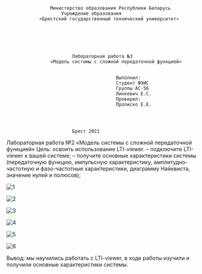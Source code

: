 					Министерство образования Республики Беларусь
						Учреждение образования
				«Брестский государственный технический университет»






							Лабораторная работа №3
					«Модель системы с сложной передаточной функцией»


											Выполнил:
											Студент ФЭИС
											Группы АС-56
											Линкевич Е.С.
											Проверил:
											Пролиско Е.Е.




							Брест 2021
Лабораторная работа №2
«Модель системы с сложной передаточной функцией»
Цель: освоить использование LTI-viewer.
– подключите LTI-viewer к вашей системе;
– получите основные характеристики системы (передаточную функцию, импульсную характеристику, амплитудно-частотную и фазо-частотные характеристики, диаграмму Найквиста, значение нулей и полюсов);

![1](https://user-images.githubusercontent.com/80480988/143672911-44a704af-977e-45b4-b2db-9a73a57352df.png)

![2](https://user-images.githubusercontent.com/80480988/143672915-65c932e8-aff2-4ee8-bc07-519c673a6b21.png)

![3](https://user-images.githubusercontent.com/80480988/143672919-16a52aee-fe45-4268-9124-a926aa0c0e26.png)

![4](https://user-images.githubusercontent.com/80480988/143672930-8df02357-7529-492a-80e6-34c51dc93e31.png)

![5](https://user-images.githubusercontent.com/80480988/143672933-fde477bb-6d80-4f44-99f3-c77ea281adca.png)

![6](https://user-images.githubusercontent.com/80480988/143672937-252a5aec-754c-46f4-a62a-04302023fefa.png)

Вывод: мы научились работать с LTI-viewer, в ходе работы изучили и получили основные характеристики системы.
